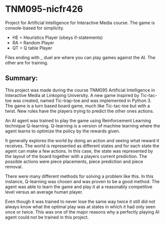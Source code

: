 # TNM095-nicfr426
Project for Artificial Intelligence for Interactive Media course. The game is console-based for simplicity.

  - HE = Heuristics Player (obeys if-statements)
  - RA = Random Player
  - QT = Q table Player

Files ending with _ duel are where you can play games against the AI.
The other are for training. 

## Summary:
This project was made during the course TNM095 Artificial Intelligence in Interactive Media at Linkoping University.
A new game inspired by Tic-tac-toe was created, named Tic-trap-toe and was implemented in Python 3. 
The game is a turn based board game, much like Tic-tac-toe but with a twist. New rules have the players trying
to predict the other ones actions.

An AI agent was trained to play the game using Reinforcement Learning
technique Q-learning. Q-learning is a version of machine learning where the agent learns to optimize the policy
by the rewards given.

It generally explores the world by doing an action and seeing what reward it receives. The
world is represented as different states and for each state the agent can make a few actions. In this case, the
state was represented by the layout of the board together with a players current prediction. The possible actions
were piece placements, piece prediction and piece removal.

There were many different methods for solving a problem like this. In this instance, Q-learning was chosen and was proven to be a good method. The agent
was able to learn the game and play it at a reasonably competitive level versus an average human player.

Even though it was trained to never lose the same way twice it still did not always know what the optimal play was at
states in which it had only seen once or twice. This was one of the major reasons why a perfectly playing AI
agent could not be trained in this project.
